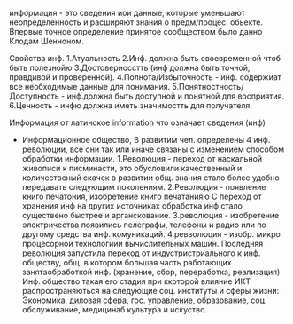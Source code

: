 информация - это сведения иои данные, которые уменьшают неопределенность и расширяют знания о предм/процес. обьекте. Впервые точное определение принятое сообществом было данно Клодам Шенноном.

Свойства инф. 
1.Атуальность
2.Инф. должна быть своевременной чтоб быть полезнойю
3.Достоверносстть (инф должна быть точной, правдивой и проверенной).
4.Полнота/Избыточность - инф. содержиат все необходимые данные для понимания.
5.Понятностность/Доступность - инф.должна быть доступной и понятной для восприятия.
6.Ценность - инфю должна иметь значимостть для получателя.


Информация от латинское information что означает сведения (инф)
- Информационное общество, 
В развитим чел. определены 4 инф. революции, все они так или иначе связаны с изменением способом обработки информации.
1.Революция - переход от наскальной живописи к писминасти, это обусловили качественный и количественый скачек в развитии общ. знания стало более удобно передавать следующим поколениям.
2.Революдия - появление книго печатония, изобретение книго печатанияю С переход от хранения инф на других источниках обработка инф стало существено быстрее и арганскование.
3.революция - изобретение электричества появились пелеграфы, телефоны и радио или по другому средства инф. комуникаций.
4.ревволюция - изобр. микро процесорной технологиии вычислительных машин.
Последняя революция запустила переход от индустристриального к инф. обществу, общ. в котором большая часть работающих занятаобработкой инф. (хранение, сбор, переработка, реализация)
Инф. общество такая его стадия при ккоторой влияние ИКТ распространяються на следующие соц. институты и сферы жизни: Экономика, диловая сфера, гос. управление, образование, соц. обслуживание, медицинаб культура и искуство.